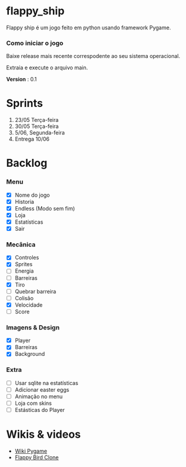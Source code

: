# flappy_ship
Flappy ship é um jogo feito em python usando framework Pygame.

### Como iniciar o jogo
Baixe release mais recente correspodente ao seu sistema operacional.

Extraia e execute o arquivo main.

**Version** : 0.1

# Sprints
1. 23/05 Terça-feira
2. 30/05 Terça-feira
3. 5/06, Segunda-feira
5. Entrega 10/06

# Backlog
### Menu
- [x] Nome do jogo
- [x] Historia
- [x] Endless (Modo sem fim) 
- [x] Loja
- [x] Estatísticas
- [x] Sair
### Mecânica
- [x] Controles
- [x] Sprites
- [ ] Energia
- [ ] Barreiras
- [x] Tiro
- [ ] Quebrar barreira
- [ ] Colisão
- [x] Velocidade
- [ ] Score
### Imagens & Design
- [x] Player
- [x] Barreiras
- [x] Background
### Extra
- [ ] Usar sqlite na estatísticas
- [ ] Adicionar easter eggs
- [ ] Animação no menu
- [ ] Loja com skins
- [ ] Estásticas do Player

# Wikis & videos
* [Wiki Pygame](https://pygame.readthedocs.io/en/latest/1_intro/intro.html)
* [Flappy Bird Clone](https://youtu.be/VUFvY349ess)

